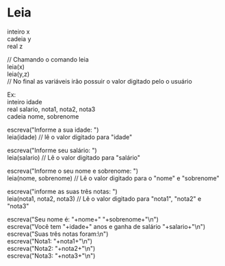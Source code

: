 # Leia 
inteiro x<br>
cadeia y<br>
real z<br>

// Chamando o comando leia<br>
leia(x)<br>
leia(y,z)<br>
// No final as variáveis irão possuir o valor digitado pelo o usuário<br>

Ex:<br>
inteiro idade<br>
real salario, nota1, nota2, nota3<br>
cadeia nome, sobrenome<br>

escreva("Informe a sua idade: ")<br>
leia(idade)  // lê o valor digitado para "idade"<br>

escreva("Informe seu salário: ")<br>
leia(salario)  // Lê o valor digitado para "salário"<br>

escreva("Informe o seu nome e sobrenome: ")<br>
leia(nome, sobrenome)  // Lê o valor digitado para o "nome" e "sobrenome"<br>

escreva("informe as suas três notas: ")<br>
leia(nota1, nota2, nota3)  // Lê o valor digitado para "nota1", "nota2" e "nota3"<br>

escreva("Seu nome é: "+nome+" "+sobrenome+"\n")<br>
escreva("Você tem "+idade+" anos e ganha de salário "+salario+"\n")<br>
escreva("Suas três notas foram:\n")<br>
escreva("Nota1: "+nota1+"\n")<br>
escreva("Nota2: "+nota2+"\n")<br>
escreva("Nota3: "+nota3+"\n")<br>
